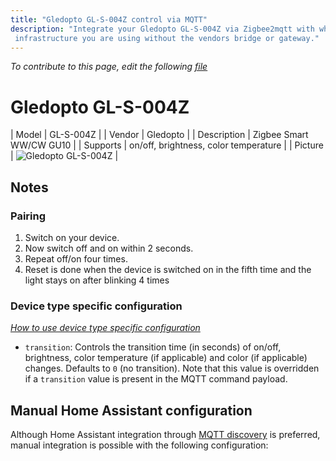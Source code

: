 ```yaml
---
title: "Gledopto GL-S-004Z control via MQTT"
description: "Integrate your Gledopto GL-S-004Z via Zigbee2mqtt with whatever smart home
 infrastructure you are using without the vendors bridge or gateway."
---
```


*To contribute to this page, edit the following
[file](https://github.com/Koenkk/zigbee2mqtt.io/blob/master/docs/devices/GL-S-004Z.md)*

# Gledopto GL-S-004Z

| Model | GL-S-004Z  |
| Vendor  | Gledopto  |
| Description | Zigbee Smart WW/CW GU10 |
| Supports | on/off, brightness, color temperature |
| Picture | ![Gledopto GL-S-004Z](./assets/devices/GL-S-004Z.jpg) |

## Notes


### Pairing
1. Switch on your device.
2. Now switch off and on within 2 seconds.
3. Repeat off/on four times.
4. Reset is done when the device is switched on in the fifth time and the light stays on after blinking 4 times


### Device type specific configuration
*[How to use device type specific configuration](../information/configuration.md)*


* `transition`: Controls the transition time (in seconds) of on/off, brightness,
color temperature (if applicable) and color (if applicable) changes. Defaults to `0` (no transition).
Note that this value is overridden if a `transition` value is present in the MQTT command payload.


## Manual Home Assistant configuration
Although Home Assistant integration through [MQTT discovery](../integration/home_assistant) is preferred,
manual integration is possible with the following configuration:

